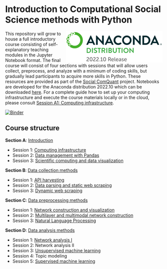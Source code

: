 # Introduction to Computational Social Science methods with Python
<img src="https://github.com/gesiscss/css_methods_python/blob/main/a_introduction/images/anaconda_distribution.png" height="100" align="right"></a>
This repository will grow to house a full introductory course consisting of self-explanatory teaching modules in the Jupyter Notebook format. The final course will consist of four sections with sessions that will allow users collect, preprocess, and analyze with a minimum of coding skills, but gradually lead participants to acquire more skills in Python. These resources are provided as part of the [Social ComQuant](https://socialcomquant.ku.edu.tr/) project. Notebooks are developed for the Anaconda distribution 2022.10 which can be downloaded [here](https://repo.anaconda.com/archive/). For a complete guide how to set up your computing infrastructure and execute the course materials locally or in the cloud, please consult [Session A1: Computing infrastructure](a_introduction/1_computing_infrastructure.ipynb).

[![Binder](https://mybinder.org/badge_logo.svg)](https://mybinder.org/v2/gh/gesiscss/css_methods_python/HEAD)

## Course structure

**Section A**: [Introduction](a_introduction/)
- Session 1: [Computing infrastructure](a_introduction/1_computing_infrastructure.ipynb)
- Session 2: [Data management with Pandas](a_introduction/2_data_management_with_pandas.ipynb)
- Session 3: [Scientific computing and data visualization](a_introduction/3_scientific_computing_and_data_visualization.ipynb)

**Section B**: [Data collection methods](b_data_collection_methods/)
- Session 1: [API harvesting](b_data_collection_methods/1_API_harvesting.ipynb)
- Session 2: [Data parsing and static web scraping](b_data_collection_methods/2_data_parsing_and_static_web_scraping.ipynb)
- Session 3: [Dynamic web scraping](b_data_collection_methods/3_dynamic_web_scraping.ipynb)

**Section C**: [Data preprocessing methods](c_data_preprocessing_methods/)
- Session 1: [Network construction and visualization](c_data_preprocessing_methods/1_network_construction_and_visualization.ipynb)
- Session 2: [Multilayer and multimodal network construction](c_data_preprocessing_methods/2_multilayer_and_multimodal_network_construction.ipynb)
- Session 3: [Natural Language Processing](c_data_preprocessing_methods/6_Natural_Language_Processing.ipynb)

**Section D**: [Data analysis methods](d_data_analysis_methods/)
- Session 1: [Network analysis I](d_data_analysis_methods/7_network_analysis.ipynb)
- Session 2: Network analysis II
- Session 3: [Unsupervised machine learning](d_data_analysis_methods/8_unsupervised_machine_learning.ipynb)
- Session 4: Topic modeling
- Session 5: [Supervised machine learning](d_data_analysis_methods/5_supervised_machine_learning.ipynb)
